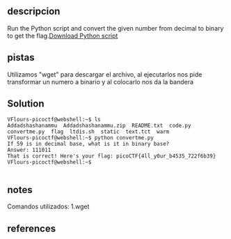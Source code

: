 ## descripcion
Run the Python script and convert the given number from decimal to binary to get the flag.[Download Python script](https://artifacts.picoctf.net/c/24/convertme.py)

## pistas
Utilizamos "wget" para descargar el archivo, al ejecutarlos nos pide transformar un numero a binario y al colocarlo nos da la bandera

## Solution

```
VFlours-picoctf@webshell:~$ ls
Addadshashanammu  Addadshashanammu.zip  README.txt  code.py  convertme.py  flag  ltdis.sh  static  text.tct  warm
VFlours-picoctf@webshell:~$ python convertme.py
If 59 is in decimal base, what is it in binary base?
Answer: 111011
That is correct! Here's your flag: picoCTF{4ll_y0ur_b4535_722f6b39}
VFlours-picoctf@webshell:~$ 


```

## notes

Comandos utilizados:
	1.wget


## references
